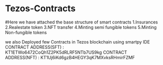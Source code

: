 # Tezos-Contracts
#Here we have attached the base structure of smart contracts
1.Insurances
2.Realestate token
3.NFT transfer
4.Minting semi fungible tokens
5.Minting Non-fungible tokens
   
   we also Deployed few Contracts in Tezos blockchain using smartpy IDE
         CONTRACT ADDRESS(SFT) : KT1ETWo6472CoQh1Z2PK5dRLRF5NTb7US9kg
         CONTRACT ADDRESS(NFT) : KT1Uj6iKd6gzB4HEGY3qK7MXvksRHmirFZMF	  
